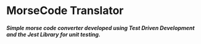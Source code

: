# MorseCode Translator

##### Simple morse code converter developed using Test Driven Development and the Jest Library for unit testing.
